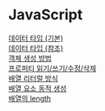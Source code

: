 # JavaScript

[데이터 타입 (기본)](기본타입.md)<br/>
[데이터 타입 (참조)](참조타입.md)<br/>
[객체 생성 방법](객체생성방법.md)<br/>
[프로퍼티 읽기/쓰기/수정/삭제](프로퍼티_읽기,쓰기,수정,삭제.md)<br/>
[배열 리터럴 방식](배열리터럴.md)<br/>
[배열 요소 동적 생성](배열요소생성.md)<br/>
[배열의 length](length.md)<br/>